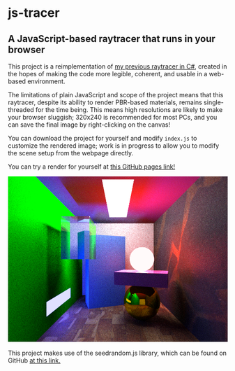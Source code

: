 # js-tracer
## A JavaScript-based raytracer that runs in your browser

This project is a reimplementation of [my previous raytracer in C#](https://github.com/helpvisa/simple_raytracer), created in the hopes of making the code more legible, coherent, and usable in a web-based environment.

The limitations of plain JavaScript and scope of the project means that this raytracer, despite its ability to render PBR-based materials, remains single-threaded for the time being. This means high resolutions are likely to make your browser sluggish; 320x240 is recommended for most PCs, and you can save the final image by right-clicking on the canvas!

You can download the project for yourself and modify `index.js` to customize the rendered image; work is in progress to allow you to modify the scene setup from the webpage directly.

You can try a render for yourself at [this GitHub pages link!](https://helpvisa.github.io/js-tracer/)

![js-tracer in action](./preview.png)

This project makes use of the seedrandom.js library, which can be found on GitHub [at this link.](https://github.com/davidbau/seedrandom)